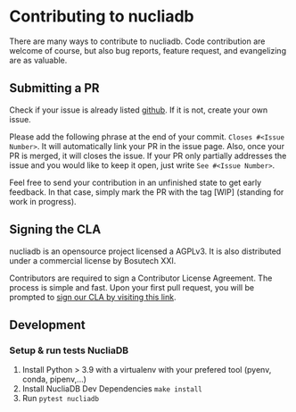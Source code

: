 # Contributing to nucliadb

There are many ways to contribute to nucliadb.
Code contribution are welcome of course, but also
bug reports, feature request, and evangelizing are as valuable.

## Submitting a PR

Check if your issue is already listed [github](https://github.com/nuclia/nucliadb/issues).
If it is not, create your own issue.

Please add the following phrase at the end of your commit. `Closes #<Issue Number>`.
It will automatically link your PR in the issue page. Also, once your PR is merged, it will
closes the issue. If your PR only partially addresses the issue and you would like to
keep it open, just write `See #<Issue Number>`.

Feel free to send your contribution in an unfinished state to get early feedback.
In that case, simply mark the PR with the tag [WIP] (standing for work in progress).

## Signing the CLA

nucliadb is an opensource project licensed a AGPLv3.
It is also distributed under a commercial license by Bosutech XXI.

Contributors are required to sign a Contributor License Agreement.
The process is simple and fast. Upon your first pull request, you will be prompted to
[sign our CLA by visiting this link](https://cla-assistant.io/nuclia/nucliadb).

## Development

### Setup & run tests NucliaDB

1. Install Python > 3.9 with a virtualenv with your prefered tool (pyenv, conda, pipenv,...)
2. Install NucliaDB Dev Dependencies `make install`
3. Run `pytest nucliadb`

